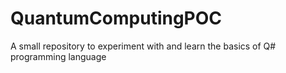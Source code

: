 # QuantumComputingPOC
 A small repository to experiment with and learn the basics of Q# programming language
